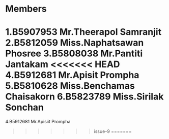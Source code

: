 Members
=======
1.B5907953 Mr.Theerapol Samranjit
2.B5812059 Miss.Naphatsawan Phosree
3.B5808038 Mr.Pantiti Jantakam 
<<<<<<< HEAD
4.B5912681 Mr.Apisit Prompha
5.B5810628 Miss.Benchamas Chaisakorn
6.B5823789 Miss.Sirilak Sonchan
=======
4.B5912681 Mr.Apisiit Prompha 
>>>>>>> issue-9
=======

